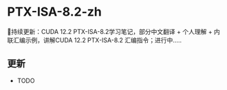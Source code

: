 # PTX-ISA-8.2-zh
🎉持续更新：CUDA 12.2 PTX-ISA-8.2学习笔记，部分中文翻译 + 个人理解 + 内联汇编示例，讲解CUDA 12.2 PTX-ISA-8.2 汇编指令；进行中.....

## 更新  
- TODO
